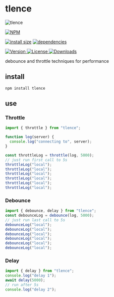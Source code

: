 # tlence

![tlence](https://user-images.githubusercontent.com/1549069/108704171-e1a4a880-7520-11eb-91cb-88e76b8e12db.png)

[![NPM](https://nodei.co/npm/tlence.png)](https://nodei.co/npm/tlence/)

[![install size](https://packagephobia.now.sh/badge?p=tlence)](https://packagephobia.now.sh/result?p=tlence) [![dependencies](https://david-dm.org/uxitten/tlence.svg)](https://david-dm.org/uxitten/tlence.svg)

<a href="https://www.npmjs.com/package/tlence">
  <img src="https://img.shields.io/npm/v/tlence.svg" alt="Version">
</a>

<a href="https://www.npmjs.com/package/tlence">
  <img src="https://img.shields.io/npm/l/tlence.svg" alt="License">
</a>

<a href="https://www.npmjs.com/package/tlence">
  <img src="https://img.shields.io/npm/dm/tlence.svg" alt="Downloads">
</a>

debounce and throttle techniques for performance

## install

```npm
npm install tlence
```

## use

### Throttle

```javascript
import { throttle } from "tlence";

function log(server) {
  console.log("connecting to", server);
}

const throttleLog = throttle(log, 5000);
// just run first call to 5s
throttleLog("local");
throttleLog("local");
throttleLog("local");
throttleLog("local");
throttleLog("local");
throttleLog("local");
```

### Debounce

```javascript
import { debounce, delay } from "tlence";
const debounceLog = debounce(log, 5000);
// just run last call to 5s
debounceLog("local");
debounceLog("local");
debounceLog("local");
debounceLog("local");
debounceLog("local");
debounceLog("local");
```

### Delay

```javascript
import { delay } from "tlence";
console.log("delay 1");
await delay(5000);
// run after 5s
console.log("delay 2");
```
